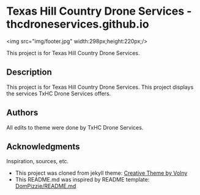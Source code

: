 # Texas Hill Country Drone Services - thcdroneservices.github.io

<img src="img/footer.jpg" width:298px;height:220px;/>

This project is for Texas Hill Country Drone Services.

## Description

This project is for Texas Hill Country Drone Services.
This project displays the services TxHC Drone Services offers.

## Authors

All edits to theme were done by TxHC Drone Services.

## Acknowledgments

Inspiration, sources, etc.
* This project was cloned from jekyll theme: [Creative Theme by Volny](https://github.com/volny/creative-theme-jekyll)
* This README.md was inspired by README template: [DomPizzie/README.md](https://gist.github.com/DomPizzie/7a5ff55ffa9081f2de27c315f5018afc)

